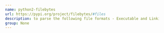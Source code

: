 ```yaml
---
name: python2-filebytes
url: https://pypi.org/project/filebytes/#files
description: to parse the following file formats - Executable and Linking Format (ELF) , Portable Executable (PE), Mach-O and OAT (Android Runtime). URL : https://pypi.org/project/filebytes/#files Groups : None
group: None
---
```

